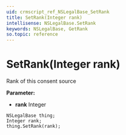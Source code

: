 ```yaml
---
uid: crmscript_ref_NSLegalBase_SetRank
title: SetRank(Integer rank)
intellisense: NSLegalBase.SetRank
keywords: NSLegalBase, GetRank
so.topic: reference
---
```


# SetRank(Integer rank)

Rank of this consent source

**Parameter:** 
 - **rank** Integer

```crmscript
NSLegalBase thing;
Integer rank;
thing.SetRank(rank);
```

